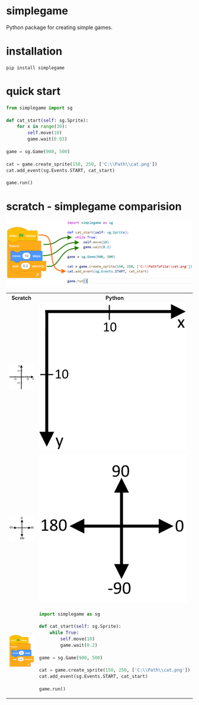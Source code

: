 # simplegame
Python package for creating simple games.
# installation
```
pip install simplegame
```
# quick start
```python
from simplegame import sg

def cat_start(self: sg.Sprite):
    for x in range(30):
        self.move(10)
        game.wait(0.03)

game = sg.Game(900, 500)

cat = game.create_sprite(150, 250, ['C:\\Path\\cat.png'])
cat.add_event(sg.Events.START, cat_start)

game.run()
```
# scratch - simplegame comparision
<img src="https://github.com/szotms/simplegame/blob/main/images/quick_start2.png" />
<table>
  <tr><th>Scratch</th><th>Python</th></tr>
  <tr><td><img src="https://github.com/szotms/simplegame/blob/main/images/scratch_coords.png" /></td>
        <td><img src="https://github.com/szotms/simplegame/blob/main/images/python_coords.png" /></td></tr>
    <tr><td><img src="https://github.com/szotms/simplegame/blob/main/images/scratch_dir.png" /></td>
        <td><img src="https://github.com/szotms/simplegame/blob/main/images/python_dir.png" /></td></tr>
  <tr><td><img src="https://github.com/szotms/simplegame/blob/main/images/quick_start.png" /></td><td>
    
```python
import simplegame as sg

def cat_start(self: sg.Sprite):
    while True:
        self.move(10)
        game.wait(0.2)

game = sg.Game(900, 500)

cat = game.create_sprite(150, 250, ['C:\\Path\\cat.png'])
cat.add_event(sg.Events.START, cat_start)

game.run()
```

  </td></tr>
</table>

